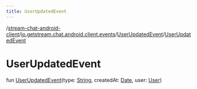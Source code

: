 ```yaml
---
title: UserUpdatedEvent
---
```

/[stream-chat-android-client](../../index.md)/[io.getstream.chat.android.client.events](../index.md)/[UserUpdatedEvent](index.md)/[UserUpdatedEvent](UserUpdatedEvent.md)  
  
  
  
# UserUpdatedEvent  
fun [UserUpdatedEvent](UserUpdatedEvent.md)(type: [String](https://kotlinlang.org/api/latest/jvm/stdlib/kotlin/-string/index.html), createdAt: [Date](https://developer.android.com/reference/kotlin/java/util/Date.html), user: [User](../../io.getstream.chat.android.client.models/User/index.md))
